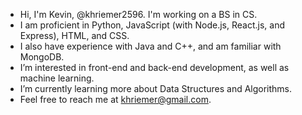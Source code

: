 - Hi, I'm Kevin, @khriemer2596. I'm working on a BS in CS.
- I am proficient in Python, JavaScript (with Node.js, React.js, and Express), HTML, and CSS.
- I also have experience with Java and C++, and am familiar with MongoDB.
- I’m interested in front-end and back-end development, as well as machine learning.
- I’m currently learning more about Data Structures and Algorithms.
- Feel free to reach me at khriemer@gmail.com.

<!---
khreems88/khreems88 is a ✨ special ✨ repository because its `README.md` (this file) appears on your GitHub profile.
You can click the Preview link to take a look at your changes.
--->

